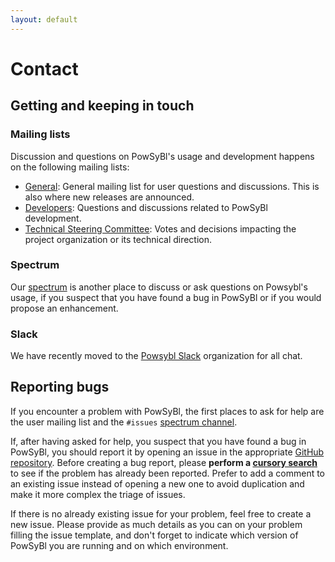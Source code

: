 ```yaml
---
layout: default
---
```


# Contact

## Getting and keeping in touch

### Mailing lists
Discussion and questions on PowSyBl's usage and development happens on the following mailing lists:
- [General](https://lists.lfenergy.org/g/powsybl): General mailing list for user questions and discussions. This is also where new releases are announced.
- [Developers](https://lists.lfenergy.org/g/powsybl-dev): Questions and discussions related to PowSyBl development.
- [Technical Steering Committee](https://lists.lfenergy.org/g/powsybl-tsc): Votes and decisions impacting the project organization or its technical direction.

### Spectrum
Our [spectrum](https://spectrum.chat/powsybl) is another place to discuss or ask questions on Powsybl's usage, if you suspect that you have found a bug in PowSyBl or if you would propose an enhancement.

### Slack
We have recently moved to the [Powsybl Slack](https://powsybl.slack.com) organization for all chat.

## Reporting bugs
If you encounter a problem with PowSyBl, the first places to ask for help are the user mailing list and the `#issues` [spectrum channel](https://spectrum.chat/powsybl/issues?tab=posts).

If, after having asked for help, you suspect that you have found a bug in PowSyBl, you should report it by opening an issue in the appropriate [GitHub repository](../documentation/developer/repositories/index.md). Before creating a bug report, please **perform a [cursory search](https://github.com/search?q=+is%3Aissue+user%3Apowsybl)** to see if the problem has already been reported. Prefer to add a comment to an existing issue instead of opening a new one to avoid duplication and make it more complex the triage of issues.

If there is no already existing issue for your problem, feel free to create a new issue. Please provide as much details as you can on your problem filling the issue template, and don't forget to indicate which version of PowSyBl you are running and on which environment.

